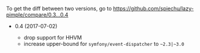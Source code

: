 To get the diff between two versions, go to https://github.com/spiechu/lazy-pimple/compare/0.3...0.4

* 0.4 (2017-07-02)

  * drop support for HHVM
  * increase upper-bound for `symfony/event-dispatcher` to `~2.3|~3.0`
